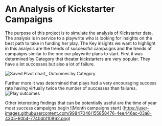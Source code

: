 # An Analysis of Kickstarter Campaigns
The purpose of this project is to simulate the analysis of Kickstarter data.  The analysis is in service to a playwrite who is looking for insights on the best path to take in funding her play.
The Key insights we want to highlight in this analysis are the trends of successful campaigns and the trends of campaigns similar to the one our playwrite plans to start.
First it was determined by Category that theater kickstarters are very popular.  They have a lot successes but also a lot of failure.

![Saved Pivot chart_ Outcomes by Category](https://user-images.githubusercontent.com/99847046/155655252-cb1bbf59-b307-4d54-8c94-aa4e6fc2c34e.png)

Further more it was determined that plays had a very encouraging success rate having virtually twice the number of successes than failures.
![Play outcomes](https://user-images.githubusercontent.com/99847046/155858705-3f90e632-e3be-4c11-a66b-8e34f7772cff.png)

Other interesting findings that can be potentially useful are the time of year most success campaigns begin 
![Month campaigns start] (https://user-images.githubusercontent.com/99847046/155858476-4ee446ac-03a8-4305-80b4-7740db110862.png)
